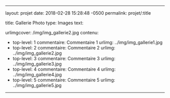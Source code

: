 ---

layout: projet
date: 2018-02-28 15:28:48 -0500
permalink: projet/:title

title: Gallerie Photo
type: Images
text: 

urlimgcover: /img/img_gallerie2.jpg
contenu:
 - top-level: 1
   commentaire: Commentaire 1
   urlimg: ../img/img_gallerie1.jpg
 - top-level: 2
   commentaire: Commentaire 2
   urlimg: ../img/img_gallerie2.jpg
 - top-level: 3
   commentaire: Commentaire 3
   urlimg: ../img/img_gallerie3.jpg
 - top-level: 4
   commentaire: Commentaire 4
   urlimg: ../img/img_gallerie4.jpg
 - top-level: 5
   commentaire: Commentaire 5
   urlimg: ../img/img_gallerie5.jpg

---